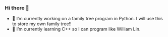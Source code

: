 ### Hi there 👋
- 🔭 I’m currently working on a family tree program in Python. I will use this to store my own family tree!!
- 🌱 I’m currently learning C++ so I can program like William Lin.

<!--
**davsalooki/davsalooki** is a ✨ _special_ ✨ repository because its `README.md` (this file) appears on your GitHub profile.

Here are some ideas to get you started:

- 🔭 I’m currently working on ...
- 🌱 I’m currently learning ...
- 👯 I’m looking to collaborate on ...
- 🤔 I’m looking for help with ...
- 💬 Ask me about ...
- 📫 How to reach me: ...
- 😄 Pronouns: ...
- ⚡ Fun fact: ...
-->
